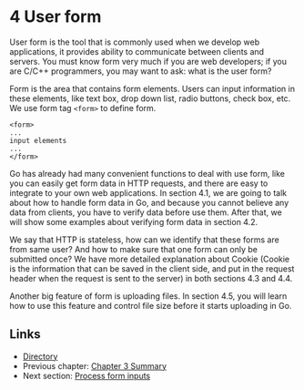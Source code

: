 # 4 User form

User form is the tool that is commonly used when we develop web applications, it provides ability to communicate between clients and servers. You must know form very much if you are web developers; if you are C/C++ programmers, you may want to ask: what is the user form?

Form is the area that contains form elements. Users can input information in these elements, like text box, drop down list, radio buttons, check box, etc. We use form tag `<form>` to define form.

	<form>
	...
	input elements
	...
	</form>

Go has already had many convenient functions to deal with use form, like you can easily get form data in HTTP requests, and there are easy to integrate to your own web applications. In section 4.1, we are going to talk about how to handle form data in Go, and because you cannot believe any data from clients, you have to verify data before use them. After that, we will show some examples about verifying form data in section 4.2.

We say that HTTP is stateless, how can we identify that these forms are from same user? And how to make sure that one form can only be submitted once? We have more detailed explanation about Cookie (Cookie is the information that can be saved in the client side, and put in the request header when the request is sent to the server) in both sections 4.3 and 4.4.

Another big feature of form is uploading files. In section 4.5, you will learn how to use this feature and control file size before it starts uploading in Go.

## Links

- [Directory](preface.md)
- Previous chapter: [Chapter 3 Summary](03.5.md)
- Next section: [Process form inputs](04.1.md)
